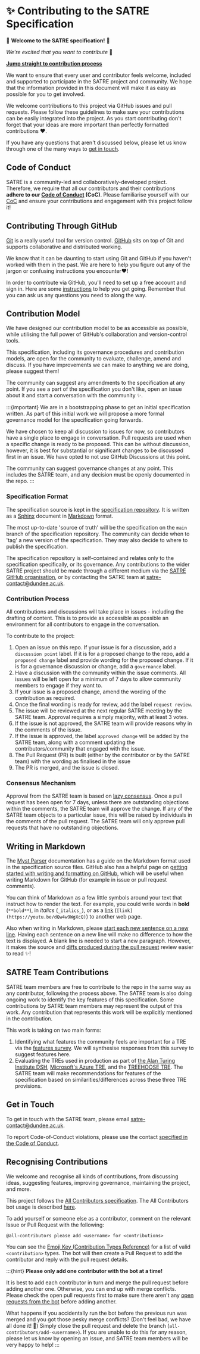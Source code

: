 # ✨ Contributing to the SATRE Specification

🎉  **Welcome to the SATRE specification!** 🎉

_We're excited that you want to contribute_ 🚀

[**Jump straight to contribution process**](#contribution-process)

We want to ensure that every user and contributor feels welcome, included and supported to participate in the SATRE project and community.
We hope that the information provided in this document will make it as easy as possible for you to get involved.

We welcome contributions to this project via GitHub issues and pull requests.
Please follow these guidelines to make sure your contributions can be easily integrated into the project.
As you start contributing don't forget that your ideas are more important than perfectly formatted contributions ❤️.

If you have any questions that aren't discussed below, please let us know through one of the many ways to [get in touch](#get-in-touch).

## Code of Conduct

SATRE is a community-led and collaboratively-developed project.
Therefore, we require that all our contributors and their contributions **adhere to our [Code of Conduct](https://github.com/sa-tre/satre-specification/blob/main/CODE_OF_CONDUCT.md) (CoC)**.
Please familiarise yourself with our [CoC](https://github.com/sa-tre/satre-specification/blob/main/CODE_OF_CONDUCT.md) and ensure your contributions and engagement with this project follow it!

## Contributing Through GitHub

[Git](https://git-scm.com/) is a really useful tool for version control.
[GitHub](https://github.com/) sits on top of Git and supports collaborative and distributed working.

We know that it can be daunting to start using Git and GitHub if you haven't worked with them in the past. We are here to help you figure out any of the jargon or confusing instructions you encounter❤️!

In order to contribute via GitHub, you'll need to set up a free account and sign in.
Here are some [instructions](https://help.github.com/articles/signing-up-for-a-new-github-account/) to help you get going.
Remember that you can ask us any questions you need to along the way.

## Contribution Model

We have designed our contribution model to be as accessible as possible, while utilising the full power of GitHub's collaboration and version-control tools.

This specification, including its governance procedures and contribution models, are open for the community to evaluate, challenge, amend and discuss.
If you have improvements we can make to anything we are doing, please suggest them!

The community can suggest any amendments to the specification at any point.
If you see a part of the specification you don't like, open an issue about it and start a conversation with the community ✨.

:::{important}
We are in a bootstrapping phase to get an initial specification written.
As part of this initial work we will propose a more formal governance model for the specification going forwards.

We have chosen to keep all discussion to issues for now, so contributors have a single place to engage in conversation.
Pull requests are used when a specific change is ready to be proposed.
This can be without discussion, however, it is best for substantial or significant changes to be discussed first in an issue.
We have opted to not use GitHub Discussions at this point.

The community can suggest governance changes at any point.
This includes the SATRE team, and any decision must be openly documented in the repo.
:::

### Specification Format

The specification source is kept in the [specification repository](https://github.com/sa-tre/satre-specification).
It is written as a [Sphinx](https://www.sphinx-doc.org/) document in [Markdown](https://www.markdownguide.org/) format.

The most up-to-date 'source of truth' will be the specification on the `main` branch of the specification repository.
The community can decide when to 'tag' a new version of the specification.
They may also decide to where to publish the specification.

The specification repository is self-contained and relates only to the specification specifically, or its governance.
Any contributions to the wider SATRE project should be made through a different medium via the [SATRE GitHub organisation](https://github.com/sa-tre), or by contacting the SATRE team at [satre-contact@dundee.ac.uk](mailto:satre-contact@dundee.ac.uk).

### Contribution Process

All contributions and discussions will take place in issues - including the drafting of content.
This is to provide as accessible as possible an environment for all contributors to engage in the conversation.

To contribute to the project:

1. Open an issue on this repo. If your issue is for a discussion, add a `discussion point` label. If it is for a proposed change to the repo, add a `proposed change` label and provide wording for the proposed change. If it is for a governance discussion or change, add a `governance` label.
1. Have a discussion with the community within the issue comments. All issues will be left open for a minimum of 7 days to allow community members to engage if they want to.
1. If your issue is a proposed change, amend the wording of the contribution as required.
1. Once the final wording is ready for review,  add the label `request review`.
1. The issue will be reviewed at the next regular SATRE meeting by the SATRE team. Approval requires a simply majority, with at least 3 votes.
1. If the issue is not approved, the SATRE team will provide reasons why in the comments of the issue.
1. If the issue is approved, the label `approved change` will be added by the SATRE team, along with a comment updating the contributors/community that engaged with the issue.
1. The Pull Request (PR) is built (either by the contributor or by the SATRE team) with the wording as finalised in the issue
1. The PR is merged, and the issue is closed.

### Consensus Mechanism

Approval from the SATRE team is based on [lazy consensus](https://medlabboulder.gitlab.io/democraticmediums/mediums/lazy_consensus/).
Once a pull request has been open for 7 days, unless there are outstanding objections within the comments, the SATRE team will approve the change.
If any of the SATRE team objects to a particular issue, this will be raised by individuals in the comments of the pull request.
The SATRE team will only approve pull requests that have no outstanding objections.

## Writing in Markdown

The [Myst Parser](inv:myst-parser:std:doc#syntax/typography) documentation has a guide on the Markdown format used in the specification source files.
GitHub also has a helpful page on [getting started with writing and formatting on GitHub](https://help.github.com/articles/getting-started-with-writing-and-formatting-on-github), which will be useful when writing Markdown for GitHub (for example in issue or pull request comments).

You can think of Markdown as a few little symbols around your text that instruct how to render the text.
For example, you could write words in **bold** (`**bold**`), in _italics_ (`_italics_`), or as a [link](https://youtu.be/dQw4w9WgXcQ) (`[link](https://youtu.be/dQw4w9WgXcQ)`) to another web page.

Also when writing in Markdown, please [start each new sentence on a new line](https://sembr.org/).
Having each sentence on a new line will make no difference to how the text is displayed.
A blank line is needed to start a new paragraph.
However, it makes the source and [diffs produced during the pull request](https://help.github.com/en/articles/about-comparing-branches-in-pull-requests) review easier to read ✨!

## SATRE Team Contributions

SATRE team members are free to contribute to the repo in the same way as any contributor, following the process above.
The SATRE team is also doing ongoing work to identify the key features of this specification.
Some contributions by SATRE team members may represent the output of this work.
Any contribution that represents this work will be explicitly mentioned in the contribution.

This work is taking on two main forms:

1. Identifying what features the community feels are important for a TRE via the [features survey](https://dundee.onlinesurveys.ac.uk/satre-tre-operatorsbuilders-survey).
   We will synthesise responses from this survey to suggest features here.
1. Evaluating the TREs used in production as part of [the Alan Turing Institute DSH](https://github.com/alan-turing-institute/data-safe-haven),  [Microsoft's Azure TRE](https://github.com/microsoft/AzureTRE), and the [TREEHOOSE TRE](https://github.com/HicResearch/TREEHOOSE/tree/v1.0.0-beta1).
   The SATRE team will make recommendations for features of the specification based on similarities/differences across these three TRE provisions.

## Get in Touch

To get in touch with the SATRE team, please email [satre-contact@dundee.ac.uk](mailto:satre-contact@dundee.ac.uk).

To report Code-of-Conduct violations, please use the contact [specified in the Code of Conduct](https://github.com/sa-tre/satre-specification/blob/main/CODE_OF_CONDUCT.md).

## Recognising Contributions

We welcome and recognise all kinds of contributions, from discussing ideas, suggesting features, improving governance, maintaining the project, and more.

This project follows the [All Contributors specification](https://allcontributors.org/docs/en/overview).
The All Contributors bot usage is described [here](https://allcontributors.org/docs/en/bot/usage).

To add yourself or someone else as a contributor, comment on the relevant Issue or Pull Request with the following:

```text
@all-contributors please add <username> for <contributions>
```

You can see the [Emoji Key (Contribution Types Reference)](https://allcontributors.org/docs/en/emoji-key) for a list of valid `<contribution>` types.
The bot will then create a Pull Request to add the contributor and reply with the pull request details.

:::{hint}
**Please only add one contributor with the bot at a time!**

It is best to add each contributor in turn and merge the pull request before adding another one.
Otherwise, you can end up with merge conflicts.
Please check the open pull requests first to make sure there aren't any [open requests from the bot](https://github.com/sa-tre/satre-specification/pulls/app%2Fallcontributors) before adding another.

What happens if you accidentally run the bot before the previous run was merged and you got those pesky merge conflicts?
(Don't feel bad, we have all done it! 🙈)
Simply close the pull request and delete the branch (`all-contributors/add-<username>`).
If you are unable to do this for any reason, please let us know by opening an issue, and SATRE  team members will be very happy to help!
:::
